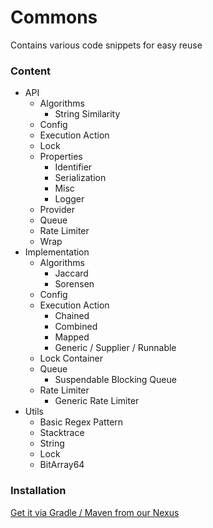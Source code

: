 # Commons

Contains various code snippets for easy reuse

### Content

- API
    - Algorithms
        - String Similarity
    - Config
    - Execution Action
    - Lock
    - Properties
        - Identifier
        - Serialization
        - Misc
        - Logger
    - Provider
    - Queue
    - Rate Limiter
    - Wrap
- Implementation
    - Algorithms
        - Jaccard
        - Sorensen
    - Config
    - Execution Action
        - Chained
        - Combined
        - Mapped
        - Generic / Supplier / Runnable
    - Lock Container
    - Queue
        - Suspendable Blocking Queue
    - Rate Limiter
        - Generic Rate Limiter
- Utils
    - Basic Regex Pattern
    - Stacktrace
    - String
    - Lock
    - BitArray64

### Installation

[Get it via Gradle / Maven from our Nexus](https://nexus.hypercdn.de/#browse/browse:hypercdn-maven:de%2Fhypercdn%2Fcommons%2FCommons)